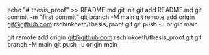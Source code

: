 echo "# thesis_proof" >> README.md
git init
git add README.md
git commit -m "first commit"
git branch -M main
git remote add origin git@github.com:rschinkoeth/thesis_proof.git
git push -u origin main

git remote add origin git@github.com:rschinkoeth/thesis_proof.git
git branch -M main
git push -u origin main